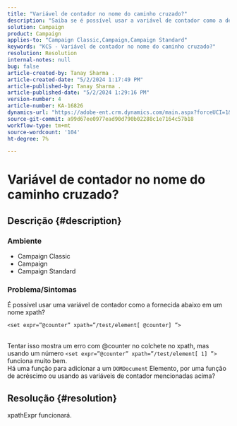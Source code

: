 ```yaml
---
title: "Variável de contador no nome do caminho cruzado?"
description: "Saiba se é possível usar a variável de contador como a de um nome xpath."
solution: Campaign
product: Campaign
applies-to: "Campaign Classic,Campaign,Campaign Standard"
keywords: "KCS - Variável de contador no nome do caminho cruzado?"
resolution: Resolution
internal-notes: null
bug: false
article-created-by: Tanay Sharma .
article-created-date: "5/2/2024 1:17:49 PM"
article-published-by: Tanay Sharma .
article-published-date: "5/2/2024 1:29:16 PM"
version-number: 4
article-number: KA-16826
dynamics-url: "https://adobe-ent.crm.dynamics.com/main.aspx?forceUCI=1&pagetype=entityrecord&etn=knowledgearticle&id=2fc2f359-8608-ef11-9f8a-6045bd026dc7"
source-git-commit: a99d67ee0977ead90d790b02288c1e7164c57b18
workflow-type: tm+mt
source-wordcount: '104'
ht-degree: 7%

---
```


# Variável de contador no nome do caminho cruzado?

## Descrição {#description}


### Ambiente

- Campaign Classic
- Campaign
- Campaign Standard


### Problema/Sintomas

É possível usar uma variável de contador como a fornecida abaixo em um nome xpath?


```
<set expr=”@counter” xpath=”/test/element[ @counter] ”>
```

<br>Tentar isso mostra um erro com @counter no colchete no xpath, mas usando um número `<set expr=”@counter” xpath=”/test/element[ 1] ”>` funciona muito bem.<br>Há uma função para adicionar a um `DOMDocument` Elemento, por uma função de acréscimo ou usando as variáveis de contador mencionadas acima?

## Resolução {#resolution}


xpathExpr funcionará.
